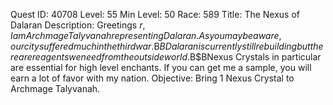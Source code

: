 Quest ID: 40708
Level: 55
Min Level: 50
Race: 589
Title: The Nexus of Dalaran
Description: Greetings $r, I am Archmage Talyvanah representing Dalaran. As you may be aware, our city suffered much in the third war.$B$BDalaran is currently still rebuilding but there are reagents we need from the outside world.$B$BNexus Crystals in particular are essential for high level enchants. If you can get me a sample, you will earn a lot of favor with my nation.
Objective: Bring 1 Nexus Crystal to Archmage Talyvanah.
